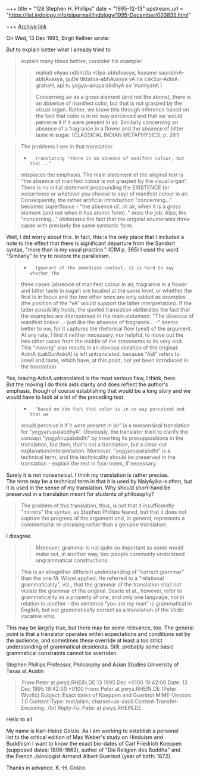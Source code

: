 +++
title = "128 Stephen H. Phillips"
date = "1995-12-13"
upstream_url = "https://list.indology.info/pipermail/indology/1995-December/003835.html"

+++
[Archive link](https://list.indology.info/pipermail/indology/1995-December/003835.html)



On Wed, 13 Dec 1995, Birgit Kellner wrote:

 But to explain better what I already tried to
> explain many times before, consider his example: 
> 
> >mahati vAyau udbhUta-rUpa-abhAvasya, kusume
> >saurabhA-abhAvasya, guDe tiktatva-abhAvasya vA na
> >cakSur-AdinA grahaH, api tu yogya-anupalabdhyA so 'numIyate\ |
> >
> >Concerning air as a gross element (and not the atoms), there is an absence
> >of manifest color, but that is not grasped by the visual organ.  Rather, we 
> >know this through inference based on the fact that color is in no way 
> >perceived and that we would perceive it if it were present in air.  Similarly 
> >concerning an absence of a fragrance in a flower and the absence of bitter 
> >taste in sugar.  (CLASSICAL INDIAN METAPHYSICS, p. 261)

> The problems I see in that translation: 
> 
> -       translating "there is an absence of manifest colour, but that..."
> misplaces the emphasis. The main statement of the original text is "the
> absence of manifest colour is not grasped by the visual organ". There is no
> initial statement propounding the EXISTENCE (or occurrence or whatever you
> choose to say) of manifest colour in air. Consequently, the rather
> artificial introduction "concerning..." becomes superfluous - "the absence
> of...in air, when it is a gross element (and not when it has atomic form).."
> does the job. Also, the "concerning..." obliterates the fact that the
> original enumerates three cases with precisely the same syntactic form. 

Well, I did worry about this.  In fact, this is the only place that I
included a note to the effect that there is significant departure from 
the Sanskrit syntax, "more than is my usual practice." (CIM p. 365)  I 
used the word "Similarly" to try to restore the parallelism.
> 
> -       Ignorant of the immediate context, it is hard to say whether the
> three cases (absence of manifest colour in air, fragrance in a flower and
> bitter taste in sugar) are located at the same level, or whether the first
> is in focus and the two other ones are only added as examples (the position
> of the "vA" would support the latter interpretation). If the latter
> possibility holds, the quoted translation obliterates the fact that the
> examples are interspersed in the main statement. "The absence of manifest
> colour...- just like the absence of fragrance... -" seems better to me, for
> it captures the rhetorical flow (yes!) of the argument. At any rate, I find
> it neither necessary, nor helpful, to move out the two other cases from the
> middle of the statements to its very end. This "moving" also results in an
> obvious violation of the original: AdinA (cakSurAdinA) is left untranslated,
> because "Adi" refers to smell and taste, which have, at this point, not yet
> been introduced in the translation. 
> 
Yes, leaving AdinA untranslated is the most serious flaw, I think, here.  
But the moving I do think aids clarity and does reflect the author's 
emphasis, though of course establishing that would be a long story and we 
would have to look at a lot of the preceding text.

> -       "based on the fact that color is in no way perceived and that we
> would perceive it if it were present in air" is a nonsensical translation
> for "yogyanupalabdhyA". Obviously, the translator tried to clarify the
> concept "yogyAnupalabdhi" by inserting its presuppositions in the
> translation, but then, that's not a translation, but a clear-cut
> explanation/interpretation. Moreover, "yogyanupalabdhi" is a technical term,
> and this technicality should be preserved in the translation - explain the
> rest in foot-notes, if necessary. 

Surely it is not nonsensical.  I think my translation is rather precise.  
The term may be a technical term in that it is used by NaiyAyika-s often, 
but it is used in the sense of my translation.  Why should short-hand be 
preserved in a translation meant for students of philosophy?
 > 
> The problem of this translation, thus, is not that it insufficiently
> "mirrors" the syntax, as Stephen Phillips feared, but that it does not
> capture the progress of the argument and, in general, represents a
> commentarial re-phrasing rather than a genuine translation. 
> 
I disagree.
> 
> >Moreover, grammar is not quite so important as some would make out, in 
> >another way, too: people commonly understand ungrammatical constructions.  
> 
> This is an altogether different understanding of "correct grammar" than the
> one M. Witzel applied: He referred to a "relational grammaticality", viz.,
> that the grammar of the translation shall not violate the grammar of the
> original. Searle et al., however, refer to grammaticality as a property of
> one, and only one language, not in relation to another - the sentence "you
> are my man" is grammatical in English, but not grammatically correct as a
> translation of the Vedic vocative _viira_. 

This may be largely true, but there may be some relevance, too.  The 
general point is that a translator operates within expectations and 
conditions set by the audience, and sometimes these override at least a 
too strict understanding of grammatical desiderata.  Still, probably some 
basic grammatical constraints cannot be overriden.

Stephen Phillips
Professor, Philosophy and Asian Studies
University of Texas at Austin




> From Peter at pwyz.RHEIN.DE 13 1995 Dec +0100 19:42:00
Date: 13 Dec 1995 19:42:00 +0100
From: Peter at pwyz.RHEIN.DE (Peter Wyzlic)
Subject: Exact dates of Koeppen and Guerinot
MIME-Version: 1.0
Content-Type: text/plain; charset=us-ascii
Content-Transfer-Encoding: 7bit
Reply-To: Peter at pwyz.RHEIN.DE

Hello to all

My name is Karl-Heinz Golzio. As I am working to establish a personel  
list to the critical edition of Max Weber's study on Hinduism and  
Buddhism I want to know the exact bio-dates of Carl Friedrich Koeppen  
(supposed dates: 1806-1863), author of "Die Religion des Buddha" and  
the French Jainologist Armand Albert Guerinot (year of birth: 1872).

Thanks in advance.
K.-H. Golzio






